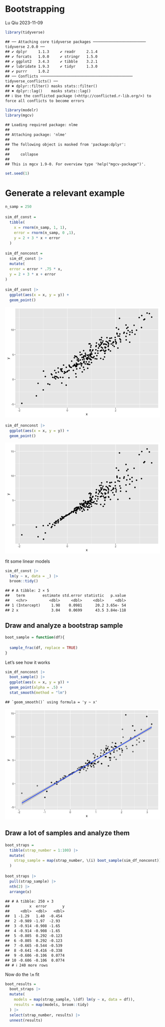Bootstrapping
================
Lu Qiu
2023-11-09

``` r
library(tidyverse)
```

    ## ── Attaching core tidyverse packages ──────────────────────── tidyverse 2.0.0 ──
    ## ✔ dplyr     1.1.3     ✔ readr     2.1.4
    ## ✔ forcats   1.0.0     ✔ stringr   1.5.0
    ## ✔ ggplot2   3.4.3     ✔ tibble    3.2.1
    ## ✔ lubridate 1.9.3     ✔ tidyr     1.3.0
    ## ✔ purrr     1.0.2     
    ## ── Conflicts ────────────────────────────────────────── tidyverse_conflicts() ──
    ## ✖ dplyr::filter() masks stats::filter()
    ## ✖ dplyr::lag()    masks stats::lag()
    ## ℹ Use the conflicted package (<http://conflicted.r-lib.org/>) to force all conflicts to become errors

``` r
library(modelr)
library(mgcv)
```

    ## Loading required package: nlme
    ## 
    ## Attaching package: 'nlme'
    ## 
    ## The following object is masked from 'package:dplyr':
    ## 
    ##     collapse
    ## 
    ## This is mgcv 1.9-0. For overview type 'help("mgcv-package")'.

``` r
set.seed(1)
```

# Generate a relevant example

``` r
n_samp = 250

sim_df_const = 
  tibble(
    x = rnorm(n_samp, 1, 1),
    error = rnorm(n_samp, 0 ,1),
    y = 2 + 3 * x + error
  )

sim_df_nonconst = 
  sim_df_const |> 
  mutate(
  error = error * .75 * x,
  y = 2 + 3 * x + error
)

sim_df_const |>
  ggplot(aes(x = x, y = y)) +
  geom_point()
```

![](bootstrapping_files/figure-gfm/unnamed-chunk-2-1.png)<!-- -->

``` r
sim_df_nonconst |>
  ggplot(aes(x = x, y = y)) +
  geom_point()
```

![](bootstrapping_files/figure-gfm/unnamed-chunk-2-2.png)<!-- -->

fit some linear models

``` r
sim_df_const |>
  lm(y ~ x, data = _) |>
  broom::tidy()
```

    ## # A tibble: 2 × 5
    ##   term        estimate std.error statistic   p.value
    ##   <chr>          <dbl>     <dbl>     <dbl>     <dbl>
    ## 1 (Intercept)     1.98    0.0981      20.2 3.65e- 54
    ## 2 x               3.04    0.0699      43.5 3.84e-118

## Draw and analyze a bootstrap sample

``` r
boot_sample = function(df){
  
  sample_frac(df, replace = TRUE)
}
```

Let’s see how it works

``` r
sim_df_nonconst |>
  boot_sample() |>
  ggplot(aes(x = x, y = y)) + 
  geom_point(alpha = .5) +
  stat_smooth(method = "lm")
```

    ## `geom_smooth()` using formula = 'y ~ x'

![](bootstrapping_files/figure-gfm/unnamed-chunk-5-1.png)<!-- -->

## Draw a lot of samples and analyze them

``` r
boot_straps =
  tibble(strap_number = 1:100) |>
  mutate(
    strap_sample = map(strap_number, \(i) boot_sample(sim_df_nonconst))
  )

boot_straps |>
  pull(strap_sample) |>
  nth(2) |>
  arrange(x)
```

    ## # A tibble: 250 × 3
    ##         x  error       y
    ##     <dbl>  <dbl>   <dbl>
    ##  1 -1.29   1.40  -0.454 
    ##  2 -0.989 -1.97  -2.93  
    ##  3 -0.914 -0.908 -1.65  
    ##  4 -0.914 -0.908 -1.65  
    ##  5 -0.805  0.292 -0.123 
    ##  6 -0.805  0.292 -0.123 
    ##  7 -0.665 -0.544 -0.539 
    ##  8 -0.641 -0.416 -0.338 
    ##  9 -0.606 -0.106  0.0774
    ## 10 -0.606 -0.106  0.0774
    ## # ℹ 240 more rows

Now do the `lm` fit

``` r
boot_results =
  boot_straps |>
  mutate(
    models = map(strap_sample, \(df) lm(y ~ x, data = df)),
    results = map(models, broom::tidy)
  ) |>
  select(strap_number, results) |>
  unnest(results)
```
